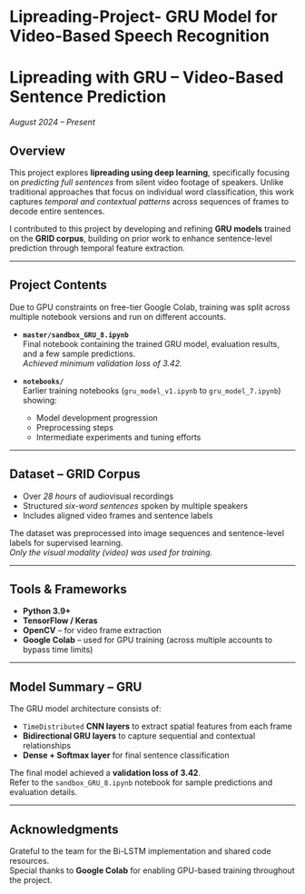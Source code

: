 # Lipreading-Project- GRU Model for Video-Based Speech Recognition 

# Lipreading with GRU – Video-Based Sentence Prediction  
*August 2024 – Present*

## **Overview**  
This project explores **lipreading using deep learning**, specifically focusing on *predicting full sentences* from silent video footage of speakers. Unlike traditional approaches that focus on individual word classification, this work captures *temporal and contextual patterns* across sequences of frames to decode entire sentences.

I contributed to this project by developing and refining **GRU models** trained on the **GRID corpus**, building on prior work to enhance sentence-level prediction through temporal feature extraction.

---

## **Project Contents**  
Due to GPU constraints on free-tier Google Colab, training was split across multiple notebook versions and run on different accounts.

- **`master/sandbox_GRU_8.ipynb`**  
  Final notebook containing the trained GRU model, evaluation results, and a few sample predictions.  
  *Achieved minimum validation loss of 3.42.*

- **`notebooks/`**  
  Earlier training notebooks (`gru_model_v1.ipynb` to `gru_model_7.ipynb`) showing:
  - Model development progression  
  - Preprocessing steps  
  - Intermediate experiments and tuning efforts  

---

## **Dataset – GRID Corpus**  
- Over *28 hours* of audiovisual recordings  
- Structured *six-word sentences* spoken by multiple speakers  
- Includes aligned video frames and sentence labels  

The dataset was preprocessed into image sequences and sentence-level labels for supervised learning.  
*Only the visual modality (video) was used for training.*

---

## **Tools & Frameworks**  
- **Python 3.9+**  
- **TensorFlow / Keras**  
- **OpenCV** – for video frame extraction  
- **Google Colab** – used for GPU training (across multiple accounts to bypass time limits)  

---

## **Model Summary – GRU**  
The GRU model architecture consists of:

- `TimeDistributed` **CNN layers** to extract spatial features from each frame  
- **Bidirectional GRU layers** to capture sequential and contextual relationships  
- **Dense + Softmax layer** for final sentence classification  

The final model achieved a **validation loss of 3.42**.  
Refer to the `sandbox_GRU_8.ipynb` notebook for sample predictions and evaluation details.

---

## **Acknowledgments**  
Grateful to the team for the Bi-LSTM implementation and shared code resources.  
Special thanks to **Google Colab** for enabling GPU-based training throughout the project.
